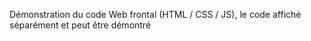 Démonstration du code Web frontal (HTML / CSS / JS), le code affiché séparément et peut être démontré
